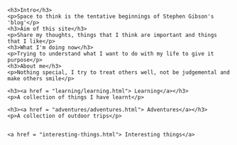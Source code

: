 <html lang = "en">
<head>
	<meta charset = "UTF-8">
	<title>Space to think</title>
</head>
<body>
	
	
	<h3>Intro</h3>
	<p>Space to think is the tentative beginnings of Stephen Gibson's 'blog'</p>
	<h3>Aim of this site</h3>
	<p>Share my thoughts, things that I think are important and things that I like</p>
	<h3>What I'm doing now</h3>
	<p>Trying to understand what I want to do with my life to give it purpose</p>
	<h3>About me</h3>
	<p>Nothing special, I try to treat others well, not be judgemental and make others smile</p>
	
	<h3><a href = "learning/learning.html"> Learning</a></h3>
	<p>A collection of things I have learnt</p>
	
	<h3><a href = "adventures/adventures.html"> Adventures</a></h3>
	<p>A collection of outdoor trips</p>
	
	
	<a href = "interesting-things.html"> Interesting things</a>
</body>
</html>
